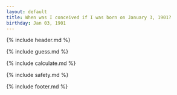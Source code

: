 ```yaml
---
layout: default
title: When was I conceived if I was born on January 3, 1901?
birthday: Jan 03, 1901
---
```


{% include header.md %}

{% include guess.md %}

{% include calculate.md %}

{% include safety.md %}

{% include footer.md %}




